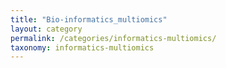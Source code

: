 ```yaml
---
title: "Bio-informatics_multiomics"
layout: category
permalink: /categories/informatics-multiomics/
taxonomy: informatics-multiomics
---
```

